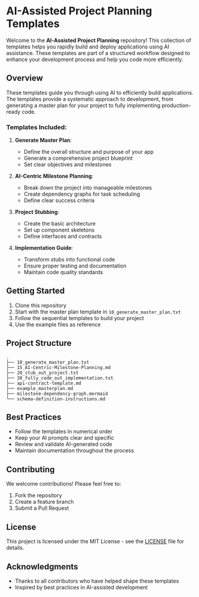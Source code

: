 # AI-Assisted Project Planning Templates

Welcome to the **AI-Assisted Project Planning** repository! This collection of templates helps you rapidly build and deploy applications using AI assistance. These templates are part of a structured workflow designed to enhance your development process and help you code more efficiently.

## Overview

These templates guide you through using AI to efficiently build applications. The templates provide a systematic approach to development, from generating a master plan for your project to fully implementing production-ready code.

### Templates Included:

1. **Generate Master Plan**:
   - Define the overall structure and purpose of your app
   - Generate a comprehensive project blueprint
   - Set clear objectives and milestones

2. **AI-Centric Milestone Planning**:
   - Break down the project into manageable milestones
   - Create dependency graphs for task scheduling
   - Define clear success criteria

3. **Project Stubbing**:
   - Create the basic architecture
   - Set up component skeletons
   - Define interfaces and contracts

4. **Implementation Guide**:
   - Transform stubs into functional code
   - Ensure proper testing and documentation
   - Maintain code quality standards

## Getting Started

1. Clone this repository
2. Start with the master plan template in `10_generate_master_plan.txt`
3. Follow the sequential templates to build your project
4. Use the example files as reference

## Project Structure

```
.
├── 10_generate_master_plan.txt
├── 15_AI-Centric-Milestone-Planning.md
├── 20_stub_out_project.txt
├── 30_fully_code_out_implementation.txt
├── api-contract-template.md
├── example_masterplan.md
├── milestone-dependency-graph.mermaid
└── schema-definition-instructions.md
```

## Best Practices

- Follow the templates in numerical order
- Keep your AI prompts clear and specific
- Review and validate AI-generated code
- Maintain documentation throughout the process

## Contributing

We welcome contributions! Please feel free to:

1. Fork the repository
2. Create a feature branch
3. Submit a Pull Request

## License

This project is licensed under the MIT License - see the [LICENSE](LICENSE) file for details.

## Acknowledgments

- Thanks to all contributors who have helped shape these templates
- Inspired by best practices in AI-assisted development
